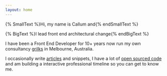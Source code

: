 ```yaml
---
layout: home
---
```


{% SmallText %}Hi, my name is Callum and{% endSmallText %}

{% BigText %}I lead front end architectural change{% endBigText %}

I have been a Front End Developer for 10+ years now run my own consultancy [grilks](https://grilks.com) in Melbourne, Australia.

I occasionally write [articles](articles) and snippets, I have a lot of [open sourced code](https://github.com/csi-lk) and am building a interactive professional timeline so you can get to know me.
